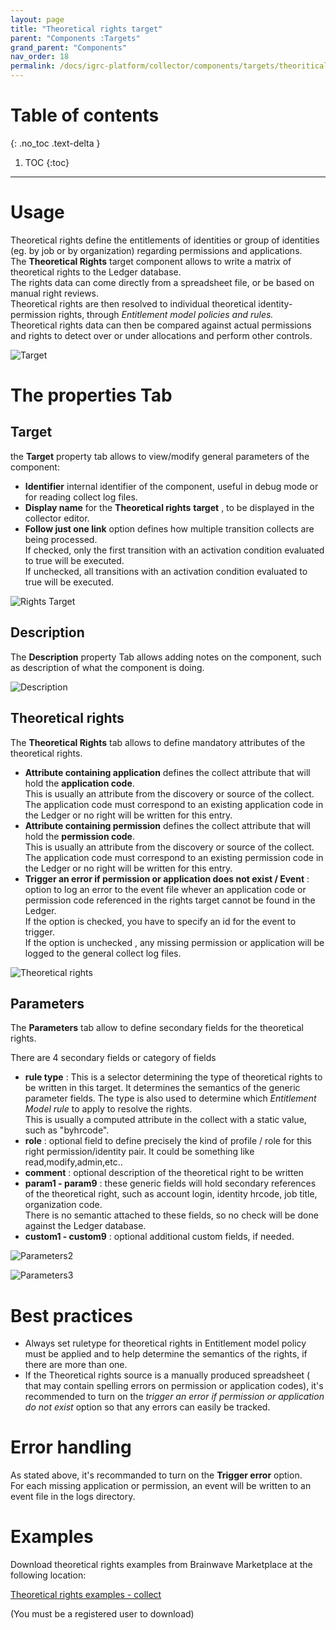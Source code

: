 ```yaml
---
layout: page
title: "Theoretical rights target"
parent: "Components :Targets"
grand_parent: "Components"
nav_order: 18
permalink: /docs/igrc-platform/collector/components/targets/theoritical-right-target/
---
```


# Table of contents
{: .no_toc .text-delta }

1. TOC
{:toc}
---
# Usage

Theoretical rights define the entitlements of identities or group of identities (eg. by job or by organization) regarding permissions and applications.   
The **Theoretical Rights** target component allows to write a matrix of theoretical rights to the Ledger database.   
The rights data can come directly from a spreadsheet file, or be based on manual right reviews.    
Theoretical rights are then resolved to individual theoretical identity-permission rights, through _Entitlement model policies and rules._   
Theoretical rights data can then be compared against actual permissions and rights to detect over or under allocations and perform other controls.

![Target]({{site.baseurl}}/docs/igrc-platform/collector/components/targets/theoretical-rights-target/images/target.png "Target")

# The properties Tab

## Target

the **Target** property tab allows to view/modify general parameters of the component:

- **Identifier** internal identifier of the component, useful in debug mode or for reading collect log files.
- **Display name**  for the **Theoretical rights**  **target** , to be displayed in the collector editor.
- **Follow just one link**  option defines how multiple transition collects are being processed.   
If checked, only the first transition with an activation condition evaluated to true will be executed.   
If unchecked, all transitions with an activation condition evaluated to true will be executed.

![Rights Target]({{site.baseurl}}/docs/igrc-platform/collector/components/targets/theoretical-rights-target/images/rights_target.png "Rights Target")

## Description

The **Description** property Tab allows adding notes on the component, such as description of what the component is doing.

![Description]({{site.baseurl}}/docs/igrc-platform/collector/components/targets/theoretical-rights-target/images/rights_desc.png "Description")

## Theoretical rights

The **Theoretical Rights** tab allows to define mandatory attributes of the theoretical  rights.

- **Attribute containing application** defines the collect attribute that will hold the **application code**.  
This is usually an attribute from the discovery or source of the collect.  
The application code must correspond to an existing application code in the Ledger or no right will be written for this entry.  
- **Attribute containing permission** defines the collect attribute that will hold the **permission code**.  
This is usually an attribute from the discovery or source of the collect.  
The application code must correspond to an existing permission code in the Ledger or no right will be written for this entry.  
- **Trigger an error if permission or application does not exist / Event**  : option to log an error to the event file whever an application code or permission code referenced in the rights target cannot be found in the Ledger.   
If the option is checked, you have to specify an id for the event to trigger.   
If the option is unchecked , any missing permission or application will be logged to the general collect log files.

![Theoretical rights]({{site.baseurl}}/docs/igrc-platform/collector/components/targets/theoretical-rights-target/images/rights_rights2.png "Theoretical rights")

## Parameters

The **Parameters** tab allow to define secondary fields for the theoretical rights.

There are 4 secondary fields or category of fields

- **rule type** : This is a selector determining the type of theoretical rights to be written in this target. It determines the semantics of the generic parameter fields. The type is also used to determine which _Entitlement Model rule_ to apply to resolve the rights.  
This is usually a computed attribute in the collect with a static value, such as "byhrcode".
- **role** : optional field to define precisely the kind of profile / role for this right permission/identity pair. It could be something like read,modify,admin,etc..
- **comment** : optional description of the theoretical right to be written
- **param1 - param9** : these generic fields will hold secondary references of the theoretical right, such as account login, identity hrcode, job title, organization code.  
There is no semantic attached to these fields, so no check will be done against the Ledger database.
- **custom1 - custom9** : optional additional custom fields, if needed.

![Parameters2]({{site.baseurl}}/docs/igrc-platform/collector/components/targets/theoretical-rights-target/images/rights_params2.png "Parameters2")

![Parameters3]({{site.baseurl}}/docs/igrc-platform/collector/components/targets/theoretical-rights-target/images/rights_params3.png "Parameters3")

# Best practices

- Always set ruletype for theoretical rights in Entitlement model policy must be applied and to help determine the semantics of the rights, if there are more than one.  
- If the Theoretical rights source is a manually produced spreadsheet ( that may contain spelling errors on permission or application codes), it's recommended to turn on the _trigger an error if permission or application do not exist_ option so that any errors can easily be tracked.   

# Error handling

As stated above, it's recommanded to turn on the **Trigger error** option.   
For each missing application or permission, an event will be written to an event file in the logs directory.

# Examples

Download theoretical rights examples from Brainwave Marketplace at the following location:

[Theoretical rights examples - collect](https://marketplace.brainwavegrc.com/package/bw_theoreticalrights/)  

(You must be a registered user to download)
